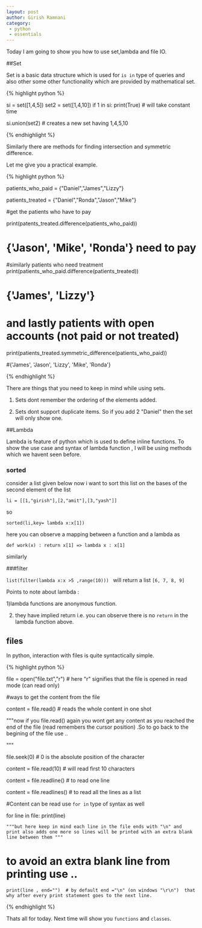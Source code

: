 ```yaml
---
layout: post
author: Girish Ramnani
category:
 - python
 - essentials
---
```


Today I am going to show you how to use set,lambda and file IO.

##Set 

Set is a basic data structure which is used for `is in` type of queries and also other some other functionality which are provided by mathematical set.

{% highlight python %}

si = set([1,4,5])
set2 = set([1,4,10])
if 1 in si:
    print(True)    # will take constant time

si.union(set2) # creates a new set having 1,4,5,10


{% endhighlight %}

Similarly there are methods for finding intersection and symmetric difference.


Let me give you a practical example.

{% highlight python %}

patients_who_paid = {"Daniel","James","Lizzy"}

patients_treated = {"Daniel","Ronda","Jason","Mike"}

#get the patients who have to pay

print(patents_treated.difference(patients_who_paid))
# {'Jason', 'Mike', 'Ronda'} need to pay 

#similarly patients who need treatment 
print(patients_who_paid.difference(patients_treated)) 
#  {'James', 'Lizzy'}

# and lastly patients with open accounts (not paid or not treated)

print(patients_treated.symmetric_difference(patients_who_paid)) 

#{'James', 'Jason', 'Lizzy', 'Mike', 'Ronda'}

{% endhighlight %}

There are things that you need to keep in mind while using sets.
1) Sets dont remember the ordering of the elements added.

2) Sets dont support duplicate items. So if you add 2 "Daniel" then the set will only show one.

##Lambda 

Lambda is feature of python which is used to define inline functions.
To show the use case and syntax of lambda function , I will be using methods which we havent seen before.

### sorted

consider a list given below now i want to sort this list on the bases of the second element of the list

`
li = [[1,"girish"],[2,"amit"],[3,"yash"]]
`

so


`sorted(li,key= lambda x:x[1])
`

here you can observe a mapping between a function and a lambda as

`def work(x) : return x[1] => lambda x : x[1]
`

similarly

###filter

`list(filter(lambda x:x >5 ,range(10)))
`
will return a list `[6, 7, 8, 9]`

Points to note about lambda : 

1)lambda functions are anonymous function.

2) they have implied return i.e. you can observe there is no `return` in the lambda function above.


## files

In python, interaction with files is quite syntactically simple.

{% highlight python %}

file = open("file.txt","r")   # here "r" signifies that the file is opened in read mode (can read only)

#ways to get the content from the file

content = file.read()  # reads the whole content in one shot

"""now if you file.read() again you wont get any content as you reached the end of the file (read remembers the
cursor position) .So to go back to the begining of the file use ..

"""

file.seek(0) # 0 is the absolute position of the character

content = file.read(10) # will read first 10 characters

content = file.readline() # to read one line

content = file.readlines() # to read all the lines as a list

#Content can be read use `for in` type of syntax as well 


for line in file:
    print(line)     
    
    """but here keep in mind each line in the file ends with "\n" and print also adds one more so lines will be printed with an extra blank line between them """
                    
# to avoid an extra blank line from printing use .. 

    print(line , end="")  # by default end ="\n" (on windows "\r\n")  that why after every print statement goes to the next line.
    
{% endhighlight %}


Thats all for today. Next time will show you `functions` and `classes`.


